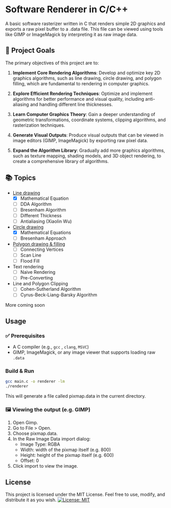 # Software Renderer in C/C++
A basic software rasterizer written in C that renders simple 2D graphics and exports a raw pixel buffer to a .data file. This file can be viewed using tools like GIMP or ImageMagick by interpreting it as raw image data.

## 🎯 Project Goals

The primary objectives of this project are to:

1. __Implement Core Rendering Algorithms__: Develop and optimize key 2D graphics algorithms, such as line drawing, circle drawing, and polygon filling, which are fundamental to rendering in computer graphics.

2. __Explore Efficient Rendering Techniques__: Optimize and implement algorithms for better performance and visual quality, including anti-aliasing and handling different line thicknesses.

3. __Learn Computer Graphics Theory__: Gain a deeper understanding of geometric transformations, coordinate systems, clipping algorithms, and rasterization techniques.

4. __Generate Visual Outputs__: Produce visual outputs that can be viewed in image editors (GIMP, ImageMagick) by exporting raw pixel data.

5. __Expand the Algorithm Library__: Gradually add more graphics algorithms, such as texture mapping, shading models, and 3D object rendering, to create a comprehensive library of algorithms.

## 📚 Topics

- [Line drawing](docs/line-drawing.md) 
   - [x] Mathematical Equation
   - [ ] DDA Algorithm
   - [ ] Bresenham Algorithm
   - [ ] Different Thickness
   - [ ] Antialiasing (Xiaolin Wu)
- [Circle drawing](docs/circle-drawing.md)
   - [x] Mathematical Equations
   - [ ] Bresenham Approach
- [Polygon drawing & filling](docs/polygon-drawing-filling.md)
   - [ ] Connecting Vertices
   - [ ] Scan Line
   - [ ] Flood Fill
- Text rendering  
   - [ ] Naive Rendering
   - [ ] Pre-Converting
- Line and Polygon Clipping  
   - [ ] Cohen-Sutherland Algorithm
   - [ ] Cyrus-Beck-Liang-Barsky Algorithm  

More coming soon

## Usage  
### ✅ Prerequisites
- A C compiler (e.g., `gcc` , `clang`, `MSVC`)
- GIMP, ImageMagick, or any image viewer that supports loading raw `.data`

### Build & Run
```bash
gcc main.c -o renderer -lm
./renderer
```
This will generate a file called pixmap.data in the current directory.

### 🖼️ Viewing the output (e.g. GIMP)
1. Open Gimp.
2. Go to File > Open.
3. Choose pixmap.data.
4. In the Raw Image Data import dialog:  
   - Image Type: RGBA
   - Width: width of the pixmap itself (e.g. 800)
   - Height: height of the pixmap itself (e.g. 600)
   - Offset: 0
5. Click import to view the image.


## License
This project is licensed under the MIT License. Feel free to use, modify, and distribute it as you wish.
[![License: MIT](https://img.shields.io/badge/License-MIT-yellow.svg)](LICENSE)
